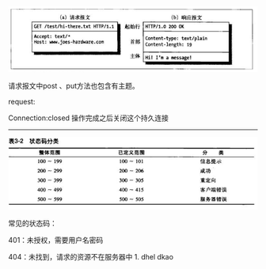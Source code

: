 ![](/assets/报文.PNG)

请求报文中post 、put方法也包含有主题。

request:

Connection:closed     操作完成之后关闭这个持久连接

---

![](/assets/响应状态码.PNG)

常见的状态码：

401：未授权，需要用户名密码

404：未找到，请求的资源不在服务器中
    1. dhel
        dkao


